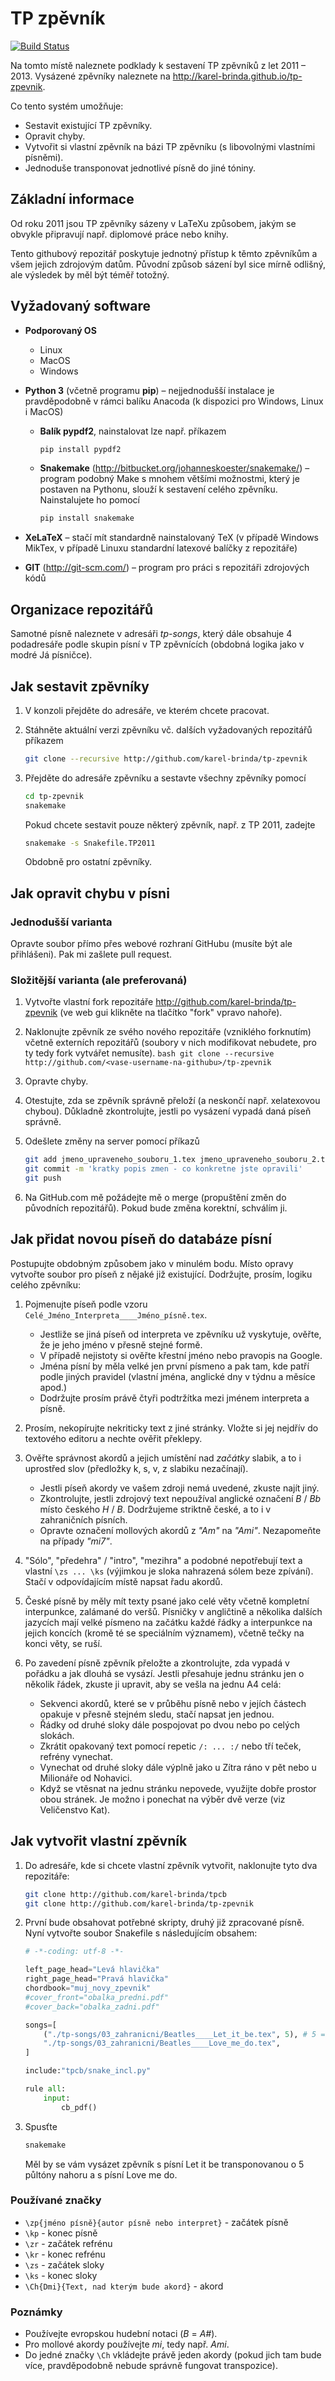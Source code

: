 # TP zpěvník
[![Build Status](https://travis-ci.org/karel-brinda/tp-zpevnik.svg?branch=master)](https://travis-ci.org/karel-brinda/tp-zpevnik)

Na tomto místě naleznete podklady k sestavení TP zpěvníků z let 2011 – 2013. Vysázené zpěvníky naleznete na http://karel-brinda.github.io/tp-zpevnik.

Co tento systém umožňuje:
*	Sestavit existující TP zpěvníky.
*	Opravit chyby.
*	Vytvořit si vlastní zpěvník na bázi TP zpěvníku (s libovolnými vlastními písněmi).
*	Jednoduše transponovat jednotlivé písně do jiné tóniny.

## Základní informace

Od roku 2011 jsou TP zpěvníky sázeny v LaTeXu způsobem, jakým se obvykle připravují např. diplomové práce nebo knihy.

Tento githubový repozitář poskytuje jednotný přístup k těmto zpěvníkům a všem jejich zdrojovým datům. Původní způsob sázení byl sice mírně odlišný, ale výsledek by měl být téměř totožný.

## Vyžadovaný software

* **Podporovaný OS**
	* Linux
	* MacOS
	* Windows
* **Python 3** (včetně programu **pip**) – nejjednodušší instalace je pravděpodobně v rámci balíku Anacoda (k dispozici pro Windows, Linux i MacOS)
	* **Balík pypdf2**, nainstalovat lze např. příkazem

		```bash
		pip install pypdf2
		```

	* **Snakemake** (http://bitbucket.org/johanneskoester/snakemake/) – program podobný Make s mnohem většími možnostmi, který je postaven na Pythonu, slouží k sestavení celého zpěvníku. Nainstalujete ho pomocí

		```bash
		pip install snakemake
		```

*	**XeLaTeX** – stačí mít standardně nainstalovaný TeX (v případě Windows MikTex, v případě Linuxu standardní latexové balíčky z repozitáře)
*	**GIT** (http://git-scm.com/) – program pro práci s repozitáři zdrojových kódů

## Organizace repozitářů

Samotné písně naleznete v adresáři *tp-songs*, který dále obsahuje 4 podadresáře podle skupin písní v TP zpěvnících (obdobná logika jako v modré Já písničce).

## Jak sestavit zpěvníky

1.	V konzoli přejděte do adresáře, ve kterém chcete pracovat.
2.	Stáhněte aktuální verzi zpěvníku vč. dalších vyžadovaných repozitářů příkazem
	```bash
	git clone --recursive http://github.com/karel-brinda/tp-zpevnik
	```
	
3.	Přejděte do adresáře zpěvníku a sestavte všechny zpěvníky pomocí
	```bash
	cd tp-zpevnik
	snakemake
	```

	Pokud chcete sestavit pouze některý zpěvník, např. z TP 2011, zadejte
	```bash
	snakemake -s Snakefile.TP2011
	```

	Obdobně pro ostatní zpěvníky.

## Jak opravit chybu v písni

### Jednodušší varianta

Opravte soubor přímo přes webové rozhraní GitHubu (musíte být ale přihlášeni). Pak mi zašlete pull request.

### Složitější varianta (ale preferovaná)

1.	Vytvořte vlastní fork repozitáře http://github.com/karel-brinda/tp-zpevnik (ve web gui klikněte na tlačítko "fork" vpravo nahoře).
2.	Naklonujte zpěvník ze svého nového repozitáře (vzniklého forknutím) včetně externích repozitářů (soubory v nich modifikovat nebudete, pro ty tedy fork vytvářet nemusíte).
        ```bash
        git clone --recursive http://github.com/<vase-username-na-githubu>/tp-zpevnik
        ```
3.	Opravte chyby.
4.	Otestujte, zda se zpěvník správně přeloží (a neskončí např. xelatexovou chybou). Důkladně zkontrolujte, jestli po vysázení vypadá daná píseň správně.
5.	Odešlete změny na server pomocí příkazů
	```bash
	git add jmeno_upraveneho_souboru_1.tex jmeno_upraveneho_souboru_2.tex
	git commit -m 'kratky popis zmen - co konkretne jste opravili'
	git push
	```

6.	Na GitHub.com mě požádejte mě o merge (propuštění změn do původních repozitářů). Pokud bude změna korektní, schválím ji.

## Jak přidat novou píseň do databáze písní

Postupujte obdobným způsobem jako v minulém bodu. Místo opravy vytvořte soubor pro píseň z nějaké již existující.
Dodržujte, prosím, logiku celého zpěvníku:

1.	Pojmenujte píseň podle vzoru `Celé_Jméno_Interpreta____Jméno_písně.tex`.
	*	Jestliže se jiná píseň od interpreta ve zpěvníku už vyskytuje, ověřte, že je jeho jméno v přesně stejné formě.
	*	V případě nejistoty si ověřte křestní jméno nebo pravopis na Google.
	*	Jména písní by měla velké jen první písmeno a pak tam, kde patří podle jiných pravidel (vlastní jména, anglické dny v týdnu a měsíce apod.)
	*	Dodržujte prosím právě čtyři podtržítka mezi jménem interpreta a písně.

2.	Prosím, nekopírujte nekriticky text z jiné stránky. Vložte si jej nejdřív do textového editoru a nechte ověřit překlepy.

3.	Ověřte správnost akordů a jejich umístění nad *začátky* slabik, a to i uprostřed slov (předložky k, s, v, z slabiku nezačínají).
	*	Jestli píseň akordy ve vašem zdroji nemá uvedené, zkuste najít jiný.
	*	Zkontrolujte, jestli zdrojový text nepoužíval anglické označení *B* / *Bb* místo českého *H* / *B*. Dodržujeme striktně české, a to i v zahraničních písních.
	*	Opravte označení mollových akordů z *"Am"* na *"Ami"*. Nezapomeňte na případy *"mi7"*.

4.	"Sólo", "předehra" / "intro", "mezihra" a podobné nepotřebují text a vlastní `\zs ... \ks` (výjimkou je sloka nahrazená sólem beze zpívání). Stačí v odpovídajícím místě napsat řadu akordů.

5.	České písně by měly mít texty psané jako celé věty včetně kompletní interpunkce, zalámané do veršů. Písničky v angličtině a několika dalších jazycích mají velké písmeno na začátku každé řádky a interpunkce na jejich koncích (kromě té se speciálním významem), včetně tečky na konci věty, se ruší.

6.	Po zavedení písně zpěvník přeložte a zkontrolujte, zda vypadá v pořádku a jak dlouhá se vysází. Jestli přesahuje jednu stránku jen o několik řádek, zkuste ji upravit, aby se vešla na jednu A4 celá:
	*	Sekvenci akordů, které se v průběhu písně nebo v jejích částech opakuje v přesně stejném sledu, stačí napsat jen jednou.
	*	Řádky od druhé sloky dále pospojovat po dvou nebo po celých slokách.
	*	Zkrátit opakovaný text pomocí repetic `/: ... :/` nebo tří teček, refrény vynechat.
	*	Vynechat od druhé sloky dále výplně jako u Zítra ráno v pět nebo u Milionáře od Nohavici.
	*	Když se vtěsnat na jednu stránku nepovede, využijte dobře prostor obou stránek. Je možno i ponechat na výběr dvě verze (viz Veličenstvo Kat).

## Jak vytvořit vlastní zpěvník

1.	Do adresáře, kde si chcete vlastní zpěvník vytvořit, naklonujte tyto dva repozitáře:
	```bash
	git clone http://github.com/karel-brinda/tpcb
	git clone http://github.com/karel-brinda/tp-zpevnik
	```

2.	První bude obsahovat potřebné skripty, druhý již zpracované písně. Nyní vytvořte soubor Snakefile s následujícím obsahem:
	```python
	# -*-coding: utf-8 -*-
	
	left_page_head="Levá hlavička"
	right_page_head="Pravá hlavička"
	chordbook="muj_novy_zpevnik"
	#cover_front="obalka_predni.pdf"
	#cover_back="obalka_zadni.pdf"
	
	songs=[
		("./tp-songs/03_zahranicni/Beatles____Let_it_be.tex", 5), # 5 = transpozice o 5 půltónů nahoru
		"./tp-songs/03_zahranicni/Beatles____Love_me_do.tex",
	]

	include:"tpcb/snake_incl.py"

	rule all:
		input:
			cb_pdf()
	```	
	
3.	Spusťte
	```bash
	snakemake
	```

	Měl by se vám vysázet zpěvník s písní Let it be transponovanou o 5 půltóny nahoru a s písní Love me do.

### Používané značky

* ```\zp{jméno písně}{autor písně nebo interpret}``` - začátek písně
* ```\kp``` - konec písně
* ```\zr``` - začátek refrénu
* ```\kr``` - konec refrénu
* ```\zs``` - začátek sloky
* ```\ks``` - konec sloky
* ```\Ch{Dmi}{Text, nad kterým bude akord}``` - akord

### Poznámky

* Používejte evropskou hudební notaci (*B* = *A#*).
* Pro mollové akordy používejte *mi*, tedy např. *Ami*.
* Do jedné značky ```\Ch``` vkládejte právě jeden akordy (pokud jich tam bude více, pravděpodobně nebude správně fungovat transpozice).

